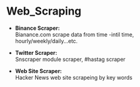 # Web_Scraping

- **Binance Scraper:**\
  Bianance.com scrape data from time -intil time, hourly/weekly/daily...etc.
  
- **Twitter Scraper:**\
  Snscraper module scraper, #hastag scraper
  
- **Web Site Scraper:**\
  Hacker News web site scrapeing by key words
  
